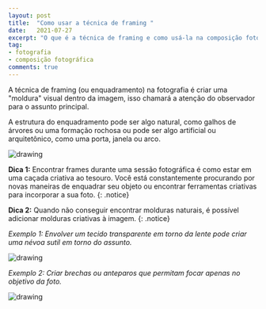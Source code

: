 ```yaml
---
layout: post
title:  "Como usar a técnica de framing "
date:   2021-07-27
excerpt: "O que é a técnica de framing e como usá-la na composição fotográfica"
tag:
- fotografia
- composição fotográfica
comments: true
---
```

A técnica de framing (ou enquadramento) na fotografia é criar uma "moldura" visual dentro da imagem, isso chamará a atenção do observador para o assunto principal.

A estrutura do enquadramento pode ser algo natural, como galhos de árvores ou uma formação rochosa ou pode ser algo artificial ou arquitetônico, como uma porta, janela ou arco.

<img src="https://i.imgur.com/f2Q2URo.png" alt="drawing" style="length:500px;"/>

**Dica 1:** Encontrar frames durante uma sessão fotográfica é como estar em uma caçada criativa ao tesouro. Você está constantemente procurando por novas maneiras de enquadrar seu objeto ou encontrar ferramentas criativas para incorporar a sua foto.
{: .notice}

**Dica 2:** Quando não conseguir encontrar molduras naturais, é possível adicionar molduras criativas à imagem.
{: .notice}

*Exemplo 1: Envolver um tecido transparente em torno da lente pode criar uma névoa sutil em torno do assunto.*

<img src="https://i.imgur.com/L6P4rOb.png" alt="drawing" style="length:500px;"/>

*Exemplo 2: Criar brechas ou anteparos que permitam focar apenas no objetivo da foto.*

<img src="https://i.imgur.com/E3E0byB.png" alt="drawing" style="length:500px;"/>
